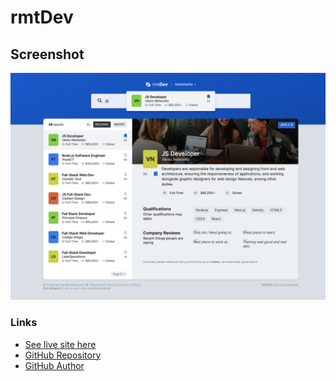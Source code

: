 # rmtDev

## Screenshot

![](./dist/screenshot.png)

### Links

- [See live site here](https://thomaserdmenger.github.io/#5565565652345245)
- [GitHub Repository](https://github.com/thomaserdmenger/rmtDev)
- [GitHub Author](https://github.com/thomaserdmenger)
